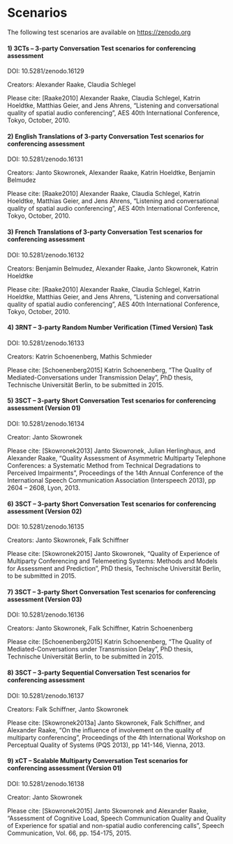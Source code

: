 # Scenarios

The following test scenarios are available on https://zenodo.org

#### 1) 3CTs – 3-party Conversation Test scenarios for conferencing assessment

DOI: 10.5281/zenodo.16129

Creators:
Alexander Raake, Claudia Schlegel

Please cite:
[Raake2010]	Alexander Raake, Claudia Schlegel, Katrin Hoeldtke, Matthias Geier, and Jens Ahrens, “Listening and conversational quality of spatial audio conferencing”, AES 40th International Conference, Tokyo, October, 2010.

#### 2) English Translations of 3-party Conversation Test scenarios for conferencing assessment

DOI: 10.5281/zenodo.16131

Creators:
Janto Skowronek, Alexander Raake, Katrin Hoeldtke, Benjamin Belmudez

Please cite:
[Raake2010]	Alexander Raake, Claudia Schlegel, Katrin Hoeldtke, Matthias Geier, and Jens Ahrens, “Listening and conversational quality of spatial audio conferencing”, AES 40th International Conference, Tokyo, October, 2010.

#### 3) French Translations of 3-party Conversation Test scenarios for conferencing assessment

DOI: 10.5281/zenodo.16132

Creators:
Benjamin Belmudez, Alexander Raake, Janto Skowronek, Katrin Hoeldtke

Please cite:
[Raake2010]	Alexander Raake, Claudia Schlegel, Katrin Hoeldtke, Matthias Geier, and Jens Ahrens, “Listening and conversational quality of spatial audio conferencing”, AES 40th International Conference, Tokyo, October, 2010.

#### 4) 3RNT – 3-party Random Number Verification (Timed Version) Task

DOI: 10.5281/zenodo.16133

Creators:
Katrin Schoenenberg, Mathis Schmieder

Please cite:
[Schoenenberg2015]	Katrin Schoenenberg, “The Quality of Mediated-Conversations under Transmission Delay”, PhD thesis, Technische Universität Berlin, to be submitted in 2015.

#### 5) 3SCT – 3-party Short Conversation Test scenarios for conferencing assessment (Version 01)

DOI: 10.5281/zenodo.16134

Creator:
Janto Skowronek

Please cite:
[Skowronek2013]	Janto Skowronek, Julian Herlinghaus, and Alexander Raake, “Quality Assessment of Asymmetric Multiparty Telephone Conferences: a Systematic Method from Technical Degradations to Perceived Impairments”, Proceedings of the 14th Annual Conference of the International Speech Communication Association (Interspeech 2013), pp 2604 – 2608, Lyon, 2013.

#### 6) 3SCT – 3-party Short Conversation Test scenarios for conferencing assessment (Version 02)

DOI: 10.5281/zenodo.16135

Creators:
Janto Skowronek, Falk Schiffner

Please cite:
[Skowronek2015]	Janto Skowronek, “Quality of Experience of Multiparty Conferencing and Telemeeting Systems: Methods and Models for Assessment and Prediction”, PhD thesis, Technische Universität Berlin, to be submitted in 2015.

#### 7) 3SCT – 3-party Short Conversation Test scenarios for conferencing assessment (Version 03)

DOI: 10.5281/zenodo.16136

Creators: 
Janto Skowronek, Falk Schiffner, Katrin Schoenenberg

Please cite:
[Schoenenberg2015]	Katrin Schoenenberg, “The Quality of Mediated-Conversations under Transmission Delay”, PhD thesis, Technische Universität Berlin, to be submitted in 2015.

#### 8) 3SCT – 3-party Sequential Conversation Test scenarios for conferencing assessment

DOI: 10.5281/zenodo.16137

Creators:
Falk Schiffner, Janto Skowronek

Please cite:
[Skowronek2013a]	Janto Skowronek, Falk Schiffner, and Alexander Raake, “On the influence of involvement on the quality of multiparty conferencing”, Proceedings of the 4th International Workshop on Perceptual Quality of Systems (PQS 2013), pp 141-146, Vienna, 2013.

#### 9) xCT – Scalable Multiparty Conversation Test scenarios for conferencing assessment (Version 01)

DOI: 10.5281/zenodo.16138

Creator: 
Janto Skowronek

Please cite:
[Skowronek2015] Janto Skowronek and Alexander Raake, “Assessment of Cognitive Load, Speech Communication Quality and Quality of Experience for spatial and non-spatial audio conferencing calls”, Speech Communication, Vol. 66, pp. 154-175, 2015.
